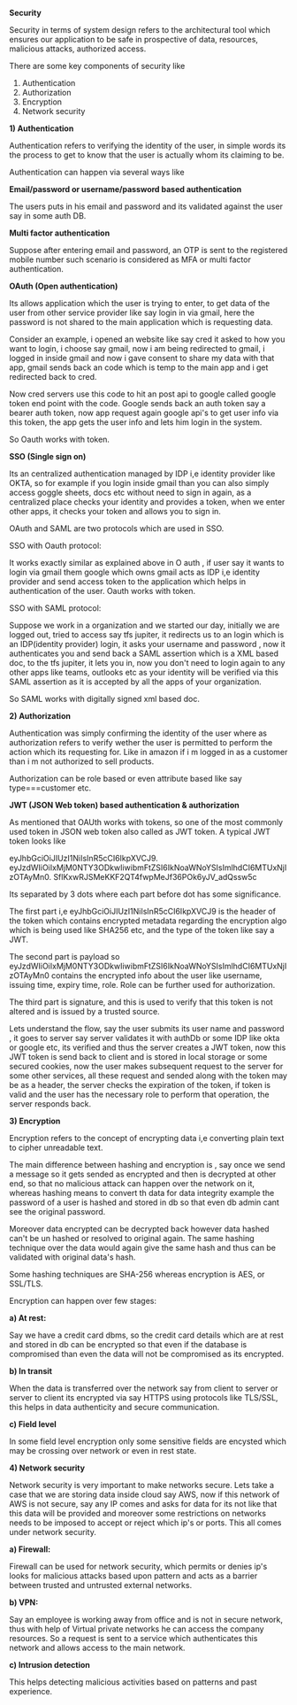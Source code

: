 **Security**

Security in terms of system design refers to the architectural tool which ensures our application to be safe
in prospective of data, resources, malicious attacks, authorized access.

There are some key components of security like

1) Authentication
2) Authorization
3) Encryption
4) Network security


**1) Authentication**

Authentication refers to verifying the identity of the user, in simple words its the process to get to know
that the user is actually whom its claiming to be.

Authentication can happen via several ways like

**Email/password or username/password based authentication**

The users puts in his email and password and its validated against the user say in some auth DB.

**Multi factor authentication**

Suppose after entering email and password, an OTP is sent to the registered mobile
number such scenario is considered as MFA or multi factor authentication.

**OAuth (Open authentication)**

Its allows application which the user is trying to enter, to get data of the user
from other service provider like say login in via gmail, here the password is not shared to the main application 
which is requesting data.

Consider an example, i opened an website like say cred it asked to how you want to login, i choose say gmail, now i am being redirected to gmail, i logged in inside gmail and now i gave consent to share my data with that app, gmail sends back an code
which is temp to the main app and i get redirected back to cred.

Now cred servers use this code to hit an post api to google called google token end point with the code.
Google sends back an auth token say a bearer auth token, now app request again google api's to get user info
via this token, the app gets the user info and lets him login in the system.

So Oauth works with token.

**SSO (Single sign on)**

Its an centralized authentication managed by IDP i,e identity provider like OKTA, so for example if you login inside gmail than you can
also simply access goggle sheets, docs etc without need to sign in again, as a centralized place checks your
identity and provides a token, when we enter other apps, it checks your token and allows you to sign in.

OAuth and SAML are two protocols which are used in SSO.


SSO with Oauth protocol:

It works exactly similar as explained above in O auth , if user say it wants to login via gmail them google which owns 
gmail acts as IDP i,e identity provider and send access token to the application which helps in authentication of the user.
Oauth works with token.


SSO with SAML protocol:

Suppose we work in a organization and we started our day, initially we are logged out, tried to access say tfs jupiter, 
it redirects us to an login which is an IDP(identity provider) login, it asks your username and password , now it authenticates 
you and send back a SAML assertion which is a XML based doc, to the tfs jupiter, it lets you in, now you don't need to
login again to any other apps like teams, outlooks etc as your identity will be verified via this SAML assertion as it is 
accepted by all the apps of your organization.  

So SAML works with digitally signed xml based doc.

**2) Authorization**

Authentication was simply confirming the identity of the user where as authorization refers to verify wether the user
is permitted to perform the action which its requesting for. Like in amazon if i m logged in as a customer than i m not
authorized to sell products.

Authorization can be role based or even attribute based like say type===customer etc.


**JWT (JSON Web token) based authentication & authorization**

As mentioned that OAUth works with tokens, so one of the most commonly used token in JSON web token also called as JWT token.
A typical JWT token looks like

eyJhbGciOiJIUzI1NiIsInR5cCI6IkpXVCJ9. 
eyJzdWIiOiIxMjM0NTY3ODkwIiwibmFtZSI6IkNoaWNoYSIsImlhdCI6MTUxNjIzOTAyMn0. 
SflKxwRJSMeKKF2QT4fwpMeJf36POk6yJV_adQssw5c

Its separated by 3 dots where each part before dot has some significance.

The first part i,e eyJhbGciOiJIUzI1NiIsInR5cCI6IkpXVCJ9 is the header of the token which contains encrypted metadata regarding
the encryption algo which is being used like SHA256 etc, and the type of the token like say a JWT.

The second part is payload so eyJzdWIiOiIxMjM0NTY3ODkwIiwibmFtZSI6IkNoaWNoYSIsImlhdCI6MTUxNjIzOTAyMn0 contains the encrypted
info about the user like username, issuing time, expiry time, role.  Role can be further used for authorization.

The third part is signature, and this is used to verify that this token is not altered and is issued by a trusted source.


Lets understand the flow, say the user submits its user name and password , it goes to server say server validates it with
authDb or some IDP like okta or google etc,
its verified and thus the server creates a JWT token,  now this JWT token is send back to client and is stored
in local storage or some secured cookies, now the user makes subsequent request to the server for some other services,
all these request and sended along with the token may be as a header, the server checks the expiration of the token, if token is valid and 
the user has the necessary role to perform that operation, the server responds back. 


**3) Encryption**

Encryption refers to the concept of encrypting data i,e converting plain text to cipher unreadable text.

The main difference between hashing and encryption is , say once we send a message so it gets sended as encrypted and then is decrypted
at other end, so that no malicious attack can happen over the network on it, whereas hashing means to convert th data for data integrity
example the password of a user is hashed and stored in db so that even db admin cant see the original password.

Moreover data encrypted can be decrypted back however data hashed can't be un hashed or resolved to original again. The same hashing
technique over the data would again give the same hash and thus can be validated with original data's hash.

Some hashing techniques are SHA-256 whereas encryption is AES, or SSL/TLS.

Encryption can happen over few stages:

**a) At rest:** 

Say we have a credit card dbms, so the credit card details which are at rest and stored in db can be encrypted so that even if the
database is compromised than even the data will not be compromised as its encrypted.

**b) In transit**

When the data is transferred over the network say from client to server or server to client its encrypted via say HTTPS using protocols
like TLS/SSL, this helps in data authenticity and secure communication.

**c) Field level**

In some field level encryption only some sensitive fields are encysted which may be crossing over network or even in rest state.



**4) Network security**

Network security is very important to make networks secure. Lets take a case that we are storing data inside cloud say AWS, now
if this network of AWS is not secure, say any IP comes and asks for data for its not like that this data will be provided and
moreover some restrictions on networks needs to be imposed to accept or reject which ip's or ports. This all comes under network
security.

**a) Firewall:**

Firewall can be used for network security, which permits or denies ip's looks for malicious attacks based upon pattern and acts
as a barrier between trusted and untrusted external networks.

**b) VPN:**

Say an employee is working away from office and is not in secure network, thus with help of Virtual private networks he
can access the company resources. So a request is sent to a service which authenticates this network and allows access to the main
network.

**c) Intrusion detection**

This helps detecting malicious activities based on patterns and past experience.